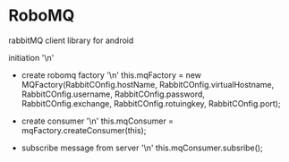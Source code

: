 # RoboMQ
rabbitMQ client library for android

initiation '\n'
- create robomq factory '\n'
        this.mqFactory = new MQFactory(RabbitCOnfig.hostName,
                RabbitCOnfig.virtualHostname,
                RabbitCOnfig.username,
                RabbitCOnfig.password,
                RabbitCOnfig.exchange,
                RabbitCOnfig.rotuingkey,
                RabbitCOnfig.port);
                
- create consumer '\n'
this.mqConsumer = mqFactory.createConsumer(this);

- subscribe message from server '\n'
 this.mqConsumer.subsribe();
